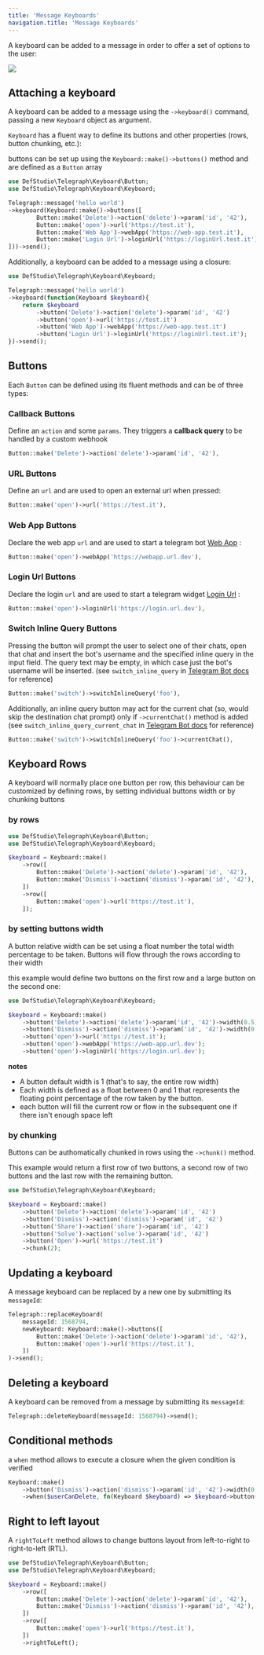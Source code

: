 ```yaml
---
title: 'Message Keyboards'
navigation.title: 'Message Keyboards'
---
```


A keyboard can be added to a message in order to offer a set of options to the user:

<img src="/img/screenshots/keyboard-example.png" />

## Attaching a keyboard

A keyboard can be added to a message using the `->keyboard()` command, passing a new `Keyboard` object as argument.

`Keyboard` has a fluent way to define its buttons and other properties (rows, button chunking, etc.):

buttons can be set up using the `Keyboard::make()->buttons()` method and are defined as a `Button` array

```php
use DefStudio\Telegraph\Keyboard\Button;
use DefStudio\Telegraph\Keyboard\Keyboard;

Telegraph::message('hello world')
->keyboard(Keyboard::make()->buttons([
        Button::make('Delete')->action('delete')->param('id', '42'),
        Button::make('open')->url('https://test.it'),
        Button::make('Web App')->webApp('https://web-app.test.it'),
        Button::make('Login Url')->loginUrl('https://loginUrl.test.it'),
]))->send();
```

Additionally, a keyboard can be added to a message using a closure:

```php
use DefStudio\Telegraph\Keyboard\Keyboard;

Telegraph::message('hello world')
->keyboard(function(Keyboard $keyboard){
    return $keyboard
        ->button('Delete')->action('delete')->param('id', '42')
        ->button('open')->url('https://test.it')
        ->button('Web App')->webApp('https://web-app.test.it')
        ->button('Login Url')->loginUrl('https://loginUrl.test.it');
})->send();
```

## Buttons

Each `Button` can be defined using its fluent methods and can be of three types:

### Callback Buttons

Define an `action` and some `params`. They triggers a **callback query** to be handled by a custom webhook

```php
Button::make('Delete')->action('delete')->param('id', '42'),
```

### URL Buttons

Define an `url` and are used to open an external url when pressed:

```php
Button::make('open')->url('https://test.it'),
```

### Web App Buttons

Declare the web app `url` and are used to start a telegram bot [Web App](https://core.telegram.org/bots/webapps) :

```php
Button::make('open')->webApp('https://webapp.url.dev'),
```

### Login Url Buttons

Declare the login `url` and are used to start a telegram widget [Login Url](https://core.telegram.org/widgets/login) :

```php
Button::make('open')->loginUrl('https://login.url.dev'),
```

### Switch Inline Query Buttons

Pressing the button will prompt the user to select one of their chats,
open that chat and insert the bot's username and the specified inline query
in the input field. The query text may be empty, in which case just the
bot's username will be inserted. (see `switch_inline_query` in [Telegram Bot docs](https://core.telegram.org/bots/api#inlinekeyboardbutton) for reference)


```php
Button::make('switch')->switchInlineQuery('foo'),
```

Additionally, an inline query button may act for the current chat
(so, would skip the destination chat prompt) only if `->currentChat()` method is added
(see `switch_inline_query_current_chat` in [Telegram Bot docs](https://core.telegram.org/bots/api#inlinekeyboardbutton) for reference)

```php
Button::make('switch')->switchInlineQuery('foo')->currentChat(),
```


## Keyboard Rows

A keyboard will normally place one button per row, this behaviour can be customized by defining rows, by setting individual buttons width or by chunking buttons

### by rows

```php
use DefStudio\Telegraph\Keyboard\Button;
use DefStudio\Telegraph\Keyboard\Keyboard;

$keyboard = Keyboard::make()
    ->row([
        Button::make('Delete')->action('delete')->param('id', '42'),
        Button::make('Dismiss')->action('dismiss')->param('id', '42'),
    ])
    ->row([
        Button::make('open')->url('https://test.it'),
    ]);
```

### by setting buttons width

A button relative width can be set using a float number the total width percentage to be taken. Buttons will flow through the rows according to their width

this example would define two buttons on the first row and a large button on the second one:

```php
use DefStudio\Telegraph\Keyboard\Keyboard;

$keyboard = Keyboard::make()
    ->button('Delete')->action('delete')->param('id', '42')->width(0.5)
    ->button('Dismiss')->action('dismiss')->param('id', '42')->width(0.5)
    ->button('open')->url('https://test.it');
    ->button('open')->webApp('https://web-app.url.dev');
    ->button('open')->loginUrl('https://login.url.dev');
```

<alert type="alert">
    <b>notes</b>
    <ul>
        <li>A button default width is 1 (that's to say, the entire row width)</li>
        <li>Each width is defined as a float between 0 and 1 that represents the floating point percentage of the row taken by the button.</li>
        <li>each button will fill the current row or flow in the subsequent one if there isn't enough space left</li>
    </ul>
</alert>

### by chunking

Buttons can be authomatically chunked in rows using the `->chunk()` method.

This example would return a first row of two buttons, a second row of two buttons and the last row with the remaining button.

```php
use DefStudio\Telegraph\Keyboard\Keyboard;

$keyboard = Keyboard::make()
    ->button('Delete')->action('delete')->param('id', '42')
    ->button('Dismiss')->action('dismiss')->param('id', '42')
    ->button('Share')->action('share')->param('id', '42')
    ->button('Solve')->action('solve')->param('id', '42')
    ->button('Open')->url('https://test.it')
    ->chunk(2);
```

## Updating a keyboard

A message keyboard can be replaced by a new one by submitting its `messageId`:

```php
Telegraph::replaceKeyboard(
    messageId: 1568794, 
    newKeyboard: Keyboard::make()->buttons([
        Button::make('Delete')->action('delete')->param('id', '42'),
        Button::make('open')->url('https://test.it'),
    ])
)->send();
```

## Deleting a keyboard

A keyboard can be removed from a message by submitting its `messageId`:

```php
Telegraph::deleteKeyboard(messageId: 1568794)->send();
```

## Conditional methods

a `when` method allows to execute a closure when the given condition is verified

```php
Keyboard::make()
    ->button('Dismiss')->action('dismiss')->param('id', '42')->width(0.5)
    ->when($userCanDelete, fn(Keyboard $keyboard) => $keyboard->button('Delete')->action('delete')->param('id', '42')->width(0.5))
```

## Right to left layout

A `rightToLeft` method allows to change buttons layout from left-to-right to right-to-left (RTL).

```php
use DefStudio\Telegraph\Keyboard\Button;
use DefStudio\Telegraph\Keyboard\Keyboard;

$keyboard = Keyboard::make()
    ->row([
        Button::make('Delete')->action('delete')->param('id', '42'),
        Button::make('Dismiss')->action('dismiss')->param('id', '42'),
    ])
    ->row([
        Button::make('open')->url('https://test.it'),
    ])
    ->rightToLeft();
```
